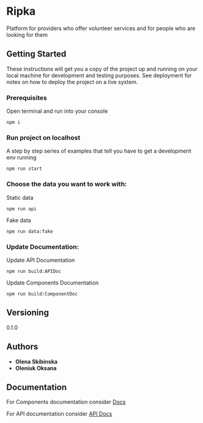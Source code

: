 # Ripka

Platform for providers who offer volunteer services and for people who are looking for them

## Getting Started

These instructions will get you a copy of the project up and running on your local machine for development and testing purposes. See deployment for notes on how to deploy the project on a live system.

### Prerequisites

Open terminal and run into your console

```
npm i
```

### Run project on localhost

A step by step series of examples that tell you have to get a development env running


```
npm run start
```

### Choose the data you want to work with:

Static data
```
npm run api
```
Fake data
```
npm run data:fake
```

### Update Documentation:

Update API Documentation
```
npm run build:APIDoc
```
Update Components Documentation
```
npm run build:ComponentDoc
```

## Versioning

0.1.0

## Authors

* **Olena Skibinska**
* **Oleniuk Oksana**

## Documentation

For Components documentation consider [Docs](https://ksenyaoleniuk.github.io/Ripka/styleguide/index.html)

For API documentation consider [API Docs](https://ksenyaoleniuk.github.io/Ripka/API/output.html)
